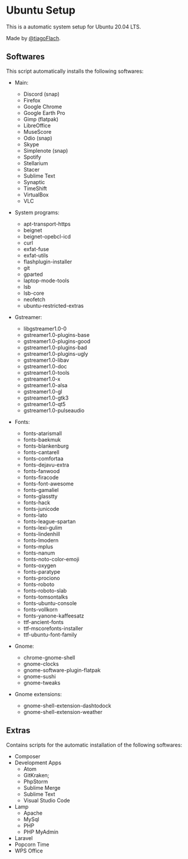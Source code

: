 # Ubuntu Setup

This is a automatic system setup for Ubuntu 20.04 LTS.

Made by [@tiagoFlach](https://github.com/tiagoFlach).



## Softwares

This script automatically installs the following softwares:

- Main:
	- Discord (snap)
	- Firefox
	- Google Chrome
	- Google Earth Pro
	- Gimp (flatpak)
	- LibreOffice
	- MuseScore
	- Odio (snap)
	- Skype
	- Simplenote (snap)
	- Spotify
	- Stellarium
	- Stacer
	- Sublime Text
	- Synaptic
	- TimeShift
	- VirtualBox
	- VLC  

- System programs: 
	- apt-transport-https
	- beignet
	- beignet-opebcl-icd
	- curl
	- exfat-fuse
	- exfat-utils
	- flashplugin-installer
	- git
	- gparted
	- laptop-mode-tools
	- lsb
	- lsb-core
	- neofetch
	- ubuntu-restricted-extras

- Gstreamer:
	- libgstreamer1.0-0 
	- gstreamer1.0-plugins-base 
	- gstreamer1.0-plugins-good 
	- gstreamer1.0-plugins-bad 
	- gstreamer1.0-plugins-ugly 
	- gstreamer1.0-libav 
	- gstreamer1.0-doc 
	- gstreamer1.0-tools 
	- gstreamer1.0-x 
	- gstreamer1.0-alsa 
	- gstreamer1.0-gl 
	- gstreamer1.0-gtk3 
	- gstreamer1.0-qt5 
	- gstreamer1.0-pulseaudio

- Fonts:
	- fonts-atarismall
	- fonts-baekmuk
	- fonts-blankenburg
	- fonts-cantarell
	- fonts-comfortaa
	- fonts-dejavu-extra
	- fonts-fanwood
	- fonts-firacode
	- fonts-font-awesome
	- fonts-gamaliel
	- fonts-glasstty
	- fonts-hack
	- fonts-junicode
	- fonts-lato
	- fonts-league-spartan
	- fonts-lexi-gulim
	- fonts-lindenhill
	- fonts-lmodern
	- fonts-mplus
	- fonts-nanum
	- fonts-noto-color-emoji
	- fonts-oxygen
	- fonts-paratype
	- fonts-prociono
	- fonts-roboto
	- fonts-roboto-slab
	- fonts-tomsontalks
	- fonts-ubuntu-console
	- fonts-vollkorn
	- fonts-yanone-kaffeesatz
	- ttf-ancient-fonts
	- ttf-mscorefonts-installer
	- ttf-ubuntu-font-family

	
- Gnome:
	- chrome-gnome-shell
	- gnome-clocks
	- gnome-software-plugin-flatpak
	- gnome-sushi 
	- gnome-tweaks

- Gnome extensions:
	- gnome-shell-extension-dashtodock
	- gnome-shell-extension-weather


## Extras

Contains scripts for the automatic installation of the following softwares:

- Composer
- Development Apps
	- Atom
	- GitKraken;
	- PhpStorm
	- Sublime Merge
	- Sublime Text
	- Visual Studio Code
- Lamp
	- Apache
	- MySql
	- PHP
	- PHP MyAdmin
- Laravel
- Popcorn Time
- WPS Office
